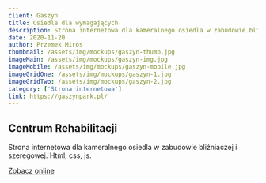 ```yaml
---
client: Gaszyn
title: Osiedle dla wymagających
description: Strona internetowa dla kameralnego osiedla w zabudowie bliźniaczej i szeregowej. 
date: 2020-11-20
author: Przemek Miros
thumbnail: /assets/img/mockups/gaszyn-thumb.jpg
imageMain: /assets/img/mockups/gaszyn-img.jpg
imageMobile: /assets/img/mockups/gaszyn-mobile.jpg
imageGridOne: /assets/img/mockups/gaszyn-1.jpg
imageGridTwo: /assets/img/mockups/gaszyn-2.jpg
category: ['Strona internetowa']
link: https://gaszynpark.pl/
---
```


## Centrum Rehabilitacji

Strona internetowa dla kameralnego osiedla w zabudowie bliźniaczej i szeregowej. Html, css, js.

<a href="https://gaszyn.pl/" title="Zobacz online" target="_blank" class="button" rel="nofollow">Zobacz online</a>